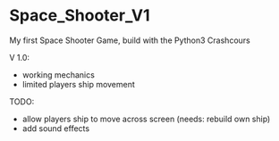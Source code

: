 # Space_Shooter_V1
My first Space Shooter Game, build with the Python3 Crashcours

V 1.0:
- working mechanics
- limited players ship movement

TODO:
- allow players ship to move across screen (needs: rebuild own ship)
- add sound effects
